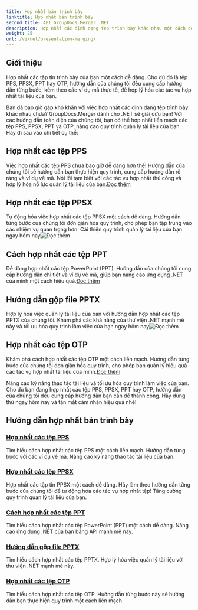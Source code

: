 ```yaml
---
title: Hợp nhất bản trình bày
linktitle: Hợp nhất bản trình bày
second_title: API GroupDocs.Merger .NET
description: Hợp nhất các định dạng tệp trình bày khác nhau một cách dễ dàng. Làm theo hướng dẫn của chúng tôi để hợp nhất các tệp PPS, PPSX, PPT và OTP một cách hiệu quả. #GroupDocs.Sáp nhập
weight: 25
url: /vi/net/presentation-merging/
---
```

## Giới thiệu

Hợp nhất các tập tin trình bày của bạn một cách dễ dàng. Cho dù đó là tệp PPS, PPSX, PPT hay OTP, hướng dẫn của chúng tôi đều cung cấp hướng dẫn từng bước, kèm theo các ví dụ mã thực tế, để hợp lý hóa các tác vụ hợp nhất tài liệu của bạn.

Bạn đã bao giờ gặp khó khăn với việc hợp nhất các định dạng tệp trình bày khác nhau chưa? GroupDocs.Merger dành cho .NET sẽ giải cứu bạn! Với các hướng dẫn toàn diện của chúng tôi, bạn có thể hợp nhất liền mạch các tệp PPS, PPSX, PPT và OTP, nâng cao quy trình quản lý tài liệu của bạn. Hãy đi sâu vào chi tiết cụ thể:

##  Hợp nhất các tệp PPS

 Việc hợp nhất các tệp PPS chưa bao giờ dễ dàng hơn thế! Hướng dẫn của chúng tôi sẽ hướng dẫn bạn thực hiện quy trình, cung cấp hướng dẫn rõ ràng và ví dụ về mã. Nói lời tạm biệt với các tác vụ hợp nhất thủ công và hợp lý hóa nỗ lực quản lý tài liệu của bạn.[Đọc thêm](./merge-pps-files/)

##  Hợp nhất các tệp PPSX

 Tự động hóa việc hợp nhất các tệp PPSX một cách dễ dàng. Hướng dẫn từng bước của chúng tôi đơn giản hóa quy trình, cho phép bạn tập trung vào các nhiệm vụ quan trọng hơn. Cải thiện quy trình quản lý tài liệu của bạn ngay hôm nay![Đọc thêm](./merging-ppsx-files/)

##  Cách hợp nhất các tệp PPT

 Dễ dàng hợp nhất các tệp PowerPoint (PPT). Hướng dẫn của chúng tôi cung cấp hướng dẫn chi tiết và ví dụ về mã, giúp bạn nâng cao ứng dụng .NET của mình một cách hiệu quả.[Đọc thêm](./how-to-merge-ppt-files/)

##  Hướng dẫn gộp file PPTX

 Hợp lý hóa việc quản lý tài liệu của bạn với hướng dẫn hợp nhất các tệp PPTX của chúng tôi. Khám phá các khả năng của thư viện .NET mạnh mẽ này và tối ưu hóa quy trình làm việc của bạn ngay hôm nay![Đọc thêm](./guide-merging-pptx-files/)

##  Hợp nhất các tệp OTP

Khám phá cách hợp nhất các tệp OTP một cách liền mạch. Hướng dẫn từng bước của chúng tôi đơn giản hóa quy trình, cho phép bạn quản lý hiệu quả các tác vụ hợp nhất tài liệu của mình.[Đọc thêm](./merging-otp-files/)

Nâng cao kỹ năng thao tác tài liệu và tối ưu hóa quy trình làm việc của bạn. Cho dù bạn đang hợp nhất các tệp PPS, PPSX, PPT hay OTP, hướng dẫn của chúng tôi đều cung cấp hướng dẫn bạn cần để thành công. Hãy dùng thử ngay hôm nay và tận mắt cảm nhận hiệu quả nhé!
## Hướng dẫn hợp nhất bản trình bày
### [Hợp nhất các tệp PPS](./merge-pps-files/)
Tìm hiểu cách hợp nhất các tệp PPS một cách liền mạch. Hướng dẫn từng bước với các ví dụ về mã. Nâng cao kỹ năng thao tác tài liệu của bạn.
### [Hợp nhất các tệp PPSX](./merging-ppsx-files/)
Hợp nhất các tập tin PPSX một cách dễ dàng. Hãy làm theo hướng dẫn từng bước của chúng tôi để tự động hóa các tác vụ hợp nhất tệp! Tăng cường quy trình quản lý tài liệu của bạn.
### [Cách hợp nhất các tệp PPT](./how-to-merge-ppt-files/)
Tìm hiểu cách hợp nhất các tệp PowerPoint (PPT) một cách dễ dàng. Nâng cao ứng dụng .NET của bạn bằng API mạnh mẽ này.
### [Hướng dẫn gộp file PPTX](./guide-merging-pptx-files/)
Tìm hiểu cách hợp nhất các tệp PPTX. Hợp lý hóa việc quản lý tài liệu với thư viện .NET mạnh mẽ này.
### [Hợp nhất các tệp OTP](./merging-otp-files/)
Tìm hiểu cách hợp nhất các tệp OTP. Hướng dẫn từng bước này sẽ hướng dẫn bạn thực hiện quy trình một cách liền mạch.